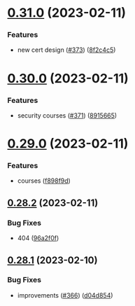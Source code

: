 # [0.31.0](https://github.com/thecyberworld/thecyberhub.org/compare/v0.30.0...v0.31.0) (2023-02-11)


### Features

* new cert design ([#373](https://github.com/thecyberworld/thecyberhub.org/issues/373)) ([8f2c4c5](https://github.com/thecyberworld/thecyberhub.org/commit/8f2c4c55bfbf52939580392e7505f2d2ee8c97f5))



# [0.30.0](https://github.com/thecyberworld/thecyberhub.org/compare/v0.29.0...v0.30.0) (2023-02-11)


### Features

* security courses ([#371](https://github.com/thecyberworld/thecyberhub.org/issues/371)) ([8915665](https://github.com/thecyberworld/thecyberhub.org/commit/8915665b17d09d3d7ef26800d13e29e1e17609c3))



# [0.29.0](https://github.com/thecyberworld/thecyberhub.org/compare/v0.28.2...v0.29.0) (2023-02-11)


### Features

* courses ([f898f9d](https://github.com/thecyberworld/thecyberhub.org/commit/f898f9d19cbca0c1290fbb1366887fbf554d2f29))



## [0.28.2](https://github.com/thecyberworld/thecyberhub.org/compare/v0.28.1...v0.28.2) (2023-02-11)


### Bug Fixes

* 404 ([96a2f0f](https://github.com/thecyberworld/thecyberhub.org/commit/96a2f0ff6454d2997e5250ca7be796b3c757ab1f))



## [0.28.1](https://github.com/thecyberworld/thecyberhub.org/compare/v0.28.0...v0.28.1) (2023-02-10)


### Bug Fixes

* improvements ([#366](https://github.com/thecyberworld/thecyberhub.org/issues/366)) ([d04d854](https://github.com/thecyberworld/thecyberhub.org/commit/d04d8540ebdb892d3b27a52b48680ae7654eb5a1))



